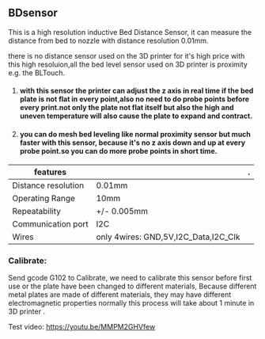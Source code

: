 ## BDsensor 

This is a high resolution inductive Bed Distance Sensor, it can measure the distance from bed to nozzle with distance resolution 0.01mm.

there is no distance sensor used on the 3D printer for it's high price with this high resoluion,all the bed level sensor used on 3D printer is proximity e.g. the BLTouch.
 

1. ####  with this sensor the printer can adjust the z axis in real time if the bed plate is not flat in every point,also no need to do probe points before every print.not only the plate not flat itself but also the high and uneven temperature will also cause the plate to expand and contract.

2. ####  you can do mesh bed leveling like normal proximity sensor but much faster with this sensor, because it's no z axis down and up at every probe point.so you can do more probe points in short time.


features |  | .
--- | --- | --- 
Distance resolution| 0.01mm | 	
Operating Range|10mm|
Repeatability|+/- 0.005mm|
Communication port| I2C | 	 
Wires| only 4wires: GND,5V,I2C_Data,I2C_Clk
 
### Calibrate:
Send gcode G102 to Calibrate,
we need to calibrate this sensor before first use or the plate have been changed to different materials,
Because different metal plates are made of different materials, they may have different electromagnetic properties
normally this process will take about 1 minute in 3D printer .


Test video: https://youtu.be/MMPM2GHVfew
